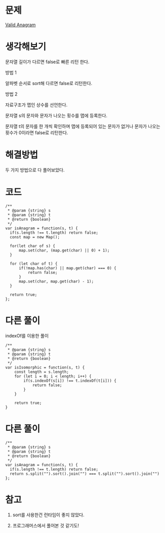 # 문제

[Valid Anagram](https://leetcode.com/problems/valid-anagram/)

# 생각해보기

문자열 길이가 다르면 false로 빠른 리턴 한다.

방법 1

알파벳 순서로 sort해 다르면 false로 리턴한다.

방법 2

자료구조가 맵인 상수를 선언한다.

문자열 s의 문자와 문자가 나오는 횟수를 맵에 등록한다.

문자열 t의 문자를 한 개씩 확인하며 맵에 등록되어 있는 문자가 없거나 문자가 나오는 횟수가 0이라면 false로 리턴한다.

# 해결방법

두 가지 방법으로 다 풀어보았다.

# 코드

```
/**
 * @param {string} s
 * @param {string} t
 * @return {boolean}
 */
var isAnagram = function(s, t) {
  if(s.length !== t.length) return false;
  const map = new Map();

  for(let char of s) {
      map.set(char, (map.get(char) || 0) + 1);
  }

  for (let char of t) {
      if(!map.has(char) || map.get(char) === 0) {
          return false;
      }
      map.set(char, map.get(char) - 1);
  }

  return true;
};
```

# 다른 풀이

indexOf를 이용한 풀이

```
/**
 * @param {string} s
 * @param {string} t
 * @return {boolean}
 */
var isIsomorphic = function(s, t) {
    const length = s.length;
    for (let i = 0; i < length; i++) {
        if(s.indexOf(s[i]) !== t.indexOf(t[i])) {
            return false;
        }
    }

    return true;
}
```

# 다른 풀이

```
/**
 * @param {string} s
 * @param {string} t
 * @return {boolean}
 */
var isAnagram = function(s, t) {
  if(s.length !== t.length) return false;
  return s.split("").sort().join("") === t.split("").sort().join("")
};
```

# 참고

1. sort를 사용한건 런타임이 좋지 않았다.

2. 프로그래머스에서 풀어본 것 같기도!
